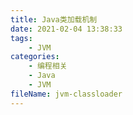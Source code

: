```yaml
---
title: Java类加载机制
date: 2021-02-04 13:38:33
tags:
	- JVM
categories:
	- 编程相关
	- Java
	- JVM
fileName: jvm-classloader
---
```

